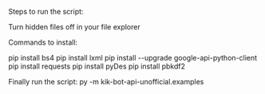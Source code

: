 
Steps to run the script:

Turn hidden files off in your file explorer

Commands to install:

pip install bs4
pip install lxml
pip install --upgrade google-api-python-client
pip install requests
pip install pyDes
pip install pbkdf2

Finally run the script:
py -m kik-bot-api-unofficial.examples